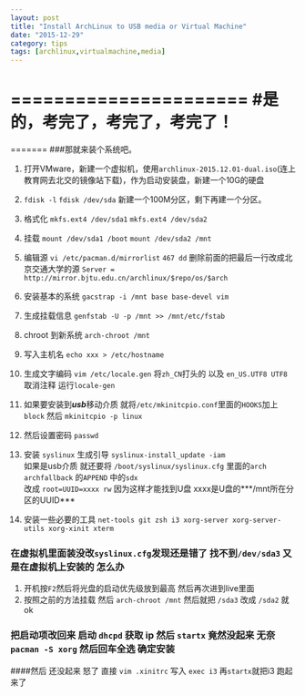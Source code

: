 ```yaml
---
layout: post
title: "Install ArchLinux to USB media or Virtual Machine"
date: "2015-12-29"
category: tips
tags: [archlinux,virtualmachine,media]
---
```



======================
#是的，考完了，考完了，考完了！
======================

=======
###那就来装个系统吧。
1. 打开VMware，新建一个虚拟机，使用`archlinux-2015.12.01-dual.iso`(连上教育网去北交的镜像站下载)，作为启动安装盘，新建一个10G的硬盘
2. `fdisk -l`  `fdisk /dev/sda` 新建一个100M分区，剩下再建一个分区。
3. 格式化  `mkfs.ext4 /dev/sda1`   `mkfs.ext4 /dev/sda2`
4. 挂载  `mount /dev/sda1 /boot`   `mount /dev/sda2 /mnt`
5. 编辑源 `vi /etc/pacman.d/mirrorlist`   `467 dd` 删除前面的把最后一行改成北京交通大学的源 `Server = http://mirror.bjtu.edu.cn/archlinux/$repo/os/$arch`
6. 安装基本的系统 `gacstrap -i /mnt base base-devel vim`
7. 生成挂载信息 `genfstab -U -p /mnt >> /mnt/etc/fstab`
8. chroot 到新系统 `arch-chroot /mnt`
9. 写入主机名 `echo xxx > /etc/hostname`
10. 生成文字编码 `vim /etc/locale.gen` 将`zh_CN`打头的 以及 `en_US.UTF8 UTF8` 取消注释 运行`locale-gen`
11. 如果要安装到***usb***移动介质 就将`/etc/mkinitcpio.conf`里面的`HOOKS`加上 `block` 然后 `mkinitcpio -p linux`
12. 然后设置密码 `passwd`
13. 安装 `syslinux` 生成引导 `syslinux-install_update -iam`<br/>
如果是usb介质 就还要将 `/boot/syslinux/syslinux.cfg` 里面的`arch archfallback` 的`APPEND` 中的`sdx`<br/>
改成 `root=UUID=xxxx rw` 因为这样才能找到U盘 xxxx是U盘的***/mnt所在分区的UUID***

14. 安装一些必要的工具 `net-tools git zsh i3 xorg-server xorg-server-utils xorg-xinit xterm`

### 在虚拟机里面装没改`syslinux.cfg`发现还是错了 找不到`/dev/sda3` 又是在虚拟机上安装的 怎么办
1. 开机按`F2`然后将光盘的启动优先级放到最高 然后再次进到live里面
2. 按照之前的方法挂载 然后 `arch-chroot /mnt` 然后就把 `/sda3` 改成 `/sda2` 就ok
### 把启动项改回来 启动 `dhcpd` 获取 ip  然后 `startx` 竟然没起来  无奈 `pacman -S xorg` 然后回车全选 确定安装
####然后 还没起来 怒了 直接 `vim .xinitrc` 写入 `exec i3` 再`startx`就把i3 跑起来了
